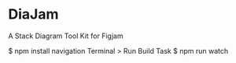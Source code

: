 # DiaJam

A Stack Diagram Tool Kit for Figjam




$ npm install
navigation Terminal > Run Build Task
$ npm run watch

